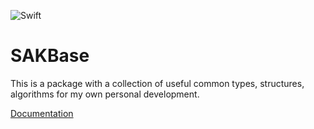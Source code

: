 ![Swift](https://github.com/glorysaber/SAKBase/workflows/Swift/badge.svg?branch=master)

# SAKBase

This is a package with a collection of useful common types, structures, algorithms for my own personal development.

[Documentation](./Documentation/Home.md)

